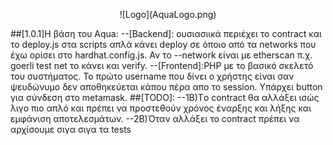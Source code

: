 <p align="center">
![Logo](AquaLogo.png)
</p>
##[1.0.1]H βάση του Aqua:
    --[Backend]: ουσιασιικά περιέχει το contract και το deploy.js στα scripts απλά κάνει deploy σε όποιο από τα networks που έχω ορίσει στο hardhat.config.js. Αν το --network είναι με etherscan π.χ. goerli test net το κάνει και verify.
    --[Frontend]:PHP με το βασικό σκελετό του συστήματος. Το πρώτο username που δίνει ο χρήστης είναι σαν ψευδώνυμο δεν αποθηκεύεται κάπου πέρα απο το session. Υπάρχει button για σύνδεση στο metamask.
##[TODO]: 
        --1B)Tο contract θα αλλάξει ισώς λιγο πιο απλό και πρέπει να προστεθούν χρόνος έναρξης και λήξης και εμφάνιση αποτελεσμάτων.
        --2B)Όταν αλλάξει το contract πρέπει να αρχίσουμε σιγα σιγα τα tests
        


